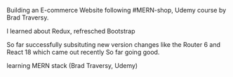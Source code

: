 Building an E-commerce Website following #MERN-shop, Udemy course by Brad Traversy.

I learned about Redux, refresched Bootstrap

So far successfully subsituting new version changes like the Router 6 and React 18 which came out recently 
So far going good. 




learning MERN stack (Brad Traversy, Udemy)
